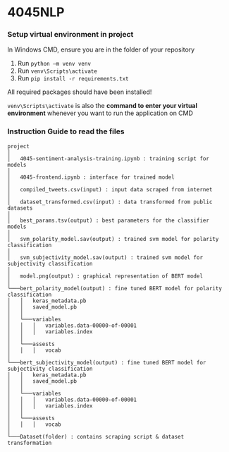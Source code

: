 # 4045NLP

### Setup virtual environment in project

In Windows CMD, ensure you are in the folder of your repository

1. Run `python –m venv venv`
2. Run `venv\Scripts\activate` 
3. Run `pip install -r requirements.txt`

All required packages should have been installed!

`venv\Scripts\activate` is also the <b>command to enter your virtual environment</b> whenever you want to run the application on CMD


### Instruction Guide to read the files

```
project
│
│   4045-sentiment-analysis-training.ipynb : training script for models
│   
│   4045-frontend.ipynb : interface for trained model
│   
│   compiled_tweets.csv(input) : input data scraped from internet
│
│   dataset_transformed.csv(input) : data transformed from public datasets
│
│   best_params.tsv(output) : best parameters for the classifier models
│
│   svm_polarity_model.sav(output) : trained svm model for polarity classification
│
│   svm_subjectivity_model.sav(output) : trained svm model for subjectivity classification
│
│   model.png(output) : graphical representation of BERT model
│   
└───bert_polarity_model(output) : fine tuned BERT model for polarity classification
│   │   keras_metadata.pb
│   │   saved_model.pb
│   │
│   └───variables
│   │   │   variables.data-00000-of-00001
│   │   │   variables.index
│   │
│   └───assests
│   │   │   vocab
│   
└───bert_subjectivity_model(output) : fine tuned BERT model for subjectivity classification
│   │   keras_metadata.pb
│   │   saved_model.pb
│   │
│   └───variables
│   │   │   variables.data-00000-of-00001
│   │   │   variables.index
│   │
│   └───assests
│   │   │   vocab
│
└───Dataset(folder) : contains scraping script & dataset transformation